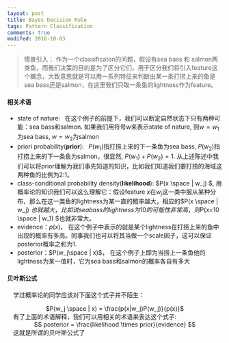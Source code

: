 ```yaml
---
layout: post
title: Bayes Decision Rule
tags: Pattern Classification
comments: true
modifed: 2016-10-03
---
```



> 情景引入： 作为一个classificaton的问题，假设有sea bass 和 salmon两类鱼，而我们决策的目的是为了区分它们，用于区分我们将引入feature这个概念，大致意思就是可以用一系列特征来判断出某一条打捞上来的鱼是sea bass还是salmon，在这里我们只取一条鱼的lightness作为feature。

#### 相关术语
* state of nature: &ensp;在这个例子的前提下，我们可以断定自然状态下只有两种可能：sea bass和salmon. 如果我们用符号$w$来表示state of nature, 则$w = w_1$为sea bass, $w = w_2$为salmon
* priori probability(**prior**): &ensp;$P(w_1)$指打捞上来的下一条鱼为sea bass, $P(w_2)$指打捞上来的下一条鱼为salmon，很显然, $P(w_1) + P(w_2) = 1$. 从上述陈述中我们可以将prior理解为我们事先知道的知识，比如我们知道我们要打捞的海域这两种鱼的比例为2:1。
* class-conditional probability density(**likelihood**): $P(x \space | w_j) $, 用概率论的知识我们可以这么理解它：假设feature $x$在$w_j$这一类中服从某种分布，那么在这一类鱼的lightness为某一直的概率越大，相应的$P(x \space | w_j) $也就越大，比如说sea bass 的lightness 为10的可能性非常高，则$P(x=10 \space | w_1) $也就非常大。
* evidence：$p(x)$， 在这个例子中表示的就是某个lightness在打捞上来的鱼中出现的概率有多高。同事我们也可以将其当做一个scale因子，这可以保证posterior概率之和为1.
* posterior：$P(w_j\space | x)$， 在这个例子上即为当捞上一条鱼他的lightness为某一值时，它为sea bass和salmon的概率各自有多大

#### 贝叶斯公式
&emsp;学过概率论的同学应该对下面这个式子并不陌生：
<center> $P(w_j \space | x) = \frac{p(x|w_j)P(w_j)}{p(x)}$ </center>
&emsp;有了上面的术语解释，我们可以用相关的术语来表达这个式子:
<center> $$ posterior = \frac{likelihood \times prior}{evidence} $$</center>
&emsp;这就是所谓的贝叶斯公式了
